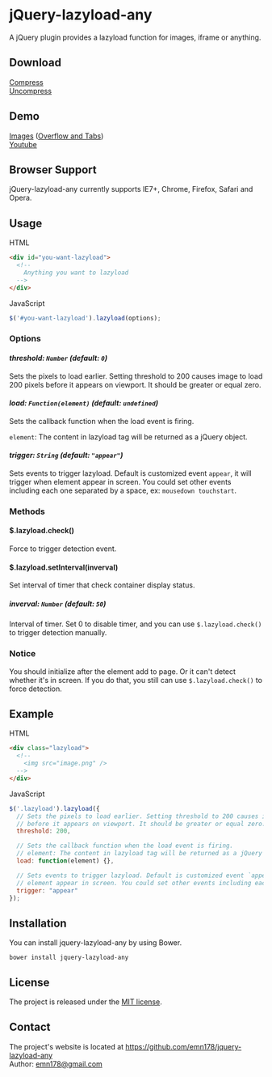 # jQuery-lazyload-any
A jQuery plugin provides a lazyload function for images, iframe or anything.

## Download
[Compress](https://raw.github.com/emn178/jquery-lazyload-any/master/build/jquery.lazyload-any.min.js)  
[Uncompress](https://raw.github.com/emn178/jquery-lazyload-any/master/src/jquery.lazyload-any.js)

## Demo
[Images](http://emn178.github.io/jquery-lazyload-any/samples/images/) ([Overflow and Tabs](http://emn178.github.io/jquery-lazyload-any/samples/overflow/))  
[Youtube](http://emn178.github.io/jquery-lazyload-any/samples/youtube/)

## Browser Support
jQuery-lazyload-any currently supports IE7+, Chrome, Firefox, Safari and Opera.

## Usage
HTML
```HTML
<div id="you-want-lazyload">
  <!--
    Anything you want to lazyload
  -->
</div>
```
JavaScript
```JavaScript
$('#you-want-lazyload').lazyload(options);
```

### Options
#### *threshold: `Number` (default: `0`)*

Sets the pixels to load earlier. Setting threshold to 200 causes image to load 200 pixels before it appears on viewport. It should be greater or equal zero.

#### *load: `Function(element)` (default: `undefined`)*

Sets the callback function when the load event is firing.

`element`: The content in lazyload tag will be returned as a jQuery object.

#### *trigger: `String` (default: `"appear"`)*

Sets events to trigger lazyload. Default is customized event `appear`, it will trigger when element appear in screen. You could set other events including each one separated by a space, ex: `mousedown touchstart`.

### Methods

#### $.lazyload.check()

Force to trigger detection event.

#### $.lazyload.setInterval(inverval)

Set interval of timer that check container display status.

##### *inverval: `Number` (default: `50`)*

Interval of timer. Set 0 to disable timer, and you can use `$.lazyload.check()` to trigger detection manually.

### Notice
You should initialize after the element add to page. Or it can't detect whether it's in screen. If you do that, you still can use `$.lazyload.check()` to force detection.

## Example
HTML
```HTML
<div class="lazyload">
  <!--
    <img src="image.png" />
  -->
</div>
```
JavaScript
```JavaScript
$('.lazyload').lazyload({
  // Sets the pixels to load earlier. Setting threshold to 200 causes image to load 200 pixels
  // before it appears on viewport. It should be greater or equal zero.
  threshold: 200,

  // Sets the callback function when the load event is firing.
  // element: The content in lazyload tag will be returned as a jQuery object.
  load: function(element) {},

  // Sets events to trigger lazyload. Default is customized event `appear`, it will trigger when
  // element appear in screen. You could set other events including each one separated by a space.
  trigger: "appear"
});
```

## Installation
You can install jquery-lazyload-any by using Bower.
```
bower install jquery-lazyload-any
```

## License
The project is released under the [MIT license](http://www.opensource.org/licenses/MIT).

## Contact
The project's website is located at https://github.com/emn178/jquery-lazyload-any  
Author: emn178@gmail.com
